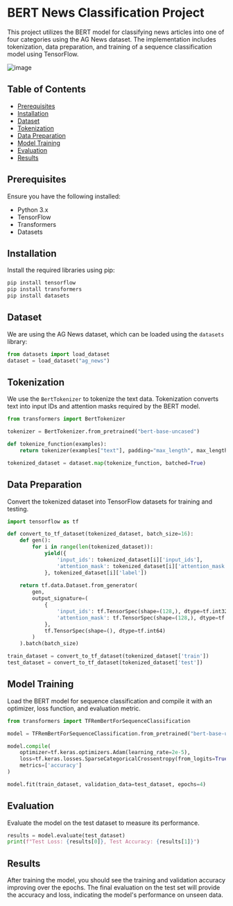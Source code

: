 # BERT News Classification Project

This project utilizes the BERT model for classifying news articles into one of four categories using the AG News dataset. The implementation includes tokenization, data preparation, and training of a sequence classification model using TensorFlow.

![image](https://github.com/user-attachments/assets/757002ac-b27a-414f-a72e-4dd4a7e6919b)

## Table of Contents

- [Prerequisites](#prerequisites)
- [Installation](#installation)
- [Dataset](#dataset)
- [Tokenization](#tokenization)
- [Data Preparation](#data-preparation)
- [Model Training](#model-training)
- [Evaluation](#evaluation)
- [Results](#results)

## Prerequisites

Ensure you have the following installed:

- Python 3.x
- TensorFlow
- Transformers
- Datasets

## Installation

Install the required libraries using pip:

```bash
pip install tensorflow
pip install transformers
pip install datasets
```

## Dataset

We are using the AG News dataset, which can be loaded using the `datasets` library:

```python
from datasets import load_dataset
dataset = load_dataset("ag_news")
```

## Tokenization

We use the `BertTokenizer` to tokenize the text data. Tokenization converts text into input IDs and attention masks required by the BERT model.

```python
from transformers import BertTokenizer

tokenizer = BertTokenizer.from_pretrained("bert-base-uncased")

def tokenize_function(examples):
    return tokenizer(examples["text"], padding="max_length", max_length=128)

tokenized_dataset = dataset.map(tokenize_function, batched=True)
```

## Data Preparation

Convert the tokenized dataset into TensorFlow datasets for training and testing.

```python
import tensorflow as tf

def convert_to_tf_dataset(tokenized_dataset, batch_size=16):
    def gen():
        for i in range(len(tokenized_dataset)):
            yield({
                'input_ids': tokenized_dataset[i]['input_ids'],
                'attention_mask': tokenized_dataset[i]['attention_mask']
            }, tokenized_dataset[i]['label'])
    
    return tf.data.Dataset.from_generator(
        gen,
        output_signature=(
            {
                'input_ids': tf.TensorSpec(shape=(128,), dtype=tf.int32),
                'attention_mask': tf.TensorSpec(shape=(128,), dtype=tf.int32)
            },
            tf.TensorSpec(shape=(), dtype=tf.int64)
        )
    ).batch(batch_size)

train_dataset = convert_to_tf_dataset(tokenized_dataset['train'])
test_dataset = convert_to_tf_dataset(tokenized_dataset['test'])
```

## Model Training

Load the BERT model for sequence classification and compile it with an optimizer, loss function, and evaluation metric.

```python
from transformers import TFRemBertForSequenceClassification

model = TFRemBertForSequenceClassification.from_pretrained("bert-base-uncased", num_labels=4)

model.compile(
    optimizer=tf.keras.optimizers.Adam(learning_rate=2e-5),
    loss=tf.keras.losses.SparseCategoricalCrossentropy(from_logits=True),
    metrics=['accuracy']
)

model.fit(train_dataset, validation_data=test_dataset, epochs=4)
```

## Evaluation

Evaluate the model on the test dataset to measure its performance.

```python
results = model.evaluate(test_dataset)
print(f"Test Loss: {results[0]}, Test Accuracy: {results[1]}")
```

## Results

After training the model, you should see the training and validation accuracy improving over the epochs. The final evaluation on the test set will provide the accuracy and loss, indicating the model's performance on unseen data.
